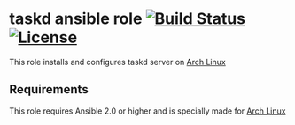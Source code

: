 # taskd ansible role [![Build Status](https://travis-ci.org/jelly/ansible-role-taskd.svg?branch=master)](https://travis-ci.org/jelly/ansible-role-taskd) [![License](https://img.shields.io/github/license/jelly/ansible-role-taskd.svg)](https://github.com/jelly/ansible-role-taskd/blob/master/LICENSE.txt)

This role installs and configures taskd server on [Arch Linux](https://archlinux.org)

## Requirements

This role requires Ansible 2.0 or higher and is specially made for [Arch Linux](https://archlinux.org)
